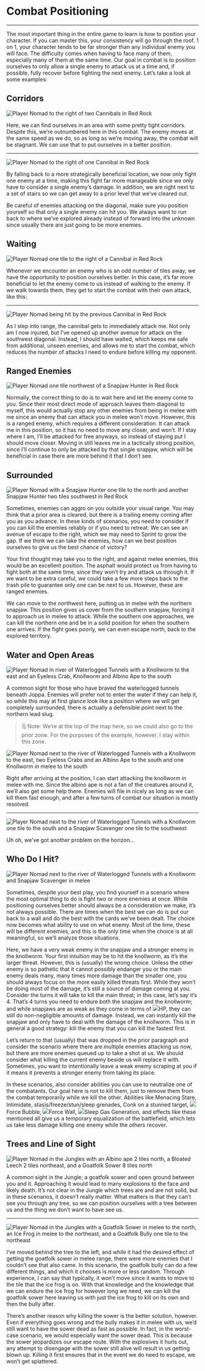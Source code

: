 # Combat Positioning

---

The most important thing in the entire game to learn is how to position your character. If you can master this, your consistency will go through the roof. 1 on 1, your character tends to be far stronger than any individual enemy you will face. The difficulty comes when having to face many of them, especially many of them at the same time. Our goal in combat is to position ourselves to only allow a single enemy to attack us at a time and, if possible, fully recover before fighting the next enemy. Let’s take a look at some examples:

## Corridors

![Player Nomad to the right of two Cannibals in Red Rock]($assetsDir/images/positioning/positioning_1.png)

Here, we can find ourselves in an area with some pretty tight corridors. Despite this, we’re outnumbered here in this combat. The enemy moves at the same speed as we do, so as long as we’re moving away, the combat will be stagnant. We can use that to put ourselves in a better position.

---

![Player Nomad to the right of one Cannibal in Red Rock]($assetsDir/images/positioning/positioning_2.png)

By falling back to a more strategically beneficial location, we now only fight one enemy at a time, making this fight far more manageable since we only have to consider a single enemy’s damage. In addition, we are right next to a set of stairs so we can get away to a prior level that we’ve cleared out.

Be careful of enemies attacking on the diagonal, make sure you position yourself so that only a single enemy can hit you. We always want to run back to where we’ve explored already instead of forward into the unknown since usually there are just going to be more enemies.

## Waiting

![Player Nomad one tile to the right of a Cannibal in Red Rock]($assetsDir/images/positioning/positioning_3.png)

Whenever we encounter an enemy who is an odd number of tiles away, we have the opportunity to position ourselves better. In this case, it’s far more beneficial to let the enemy come to us instead of walking to the enemy. If we walk towards them, they get to start the combat with their own attack, like this:

---

![Player Nomad being hit by the previous Cannibal in Red Rock]($assetsDir/images/positioning/positioning_4.png)

As I step into range, the cannibal gets to immediately attack me. Not only am I now injured, but I’ve opened up another avenue for attack on the southwest diagonal. Instead, I should have waited, which keeps me safe from additional, unseen enemies, and allows me to start the combat, which reduces the number of attacks I need to endure before killing my opponent.

## Ranged Enemies

![Player Nomad one tile northwest of a Snapjaw Hunter in Red Rock]($assetsDir/images/positioning/positioning_5.png)

Normally, the correct thing to do is to wait here and let the enemy come to you. Since their most direct mode of approach leaves them diagonal to myself, this would actually stop any other enemies from being in melee with me since an enemy that can attack you in melee won’t move. However, this is a ranged enemy, which requires a different consideration. It can attack me in this position, so it has no need to move any closer, and won’t. If I stay where I am, I’ll be attacked for free anyways, so instead of staying put I should move closer. Moving in still leaves me in a tactically strong position, since I’ll continue to only be attacked by that single snapjaw, which will be beneficial in case there are more behind it that I don’t see.

## Surrounded

![Player Nomad with a Snapjaw Hunter one tile to the north and another Snapjaw Hunter two tiles southwest in Red Rock]($assetsDir/images/positioning/positioning_6.png)

Sometimes, enemies can aggro on you outside your visual range. You may think that a prior area is cleared, but there is a trailing enemy coming after you as you advance. In these kinds of scenarios, you need to consider if you can kill the enemies reliably or if you need to retreat. We can see an avenue of escape to the right, which we may need to <span class="injected"><span class="skill">Sprint</span></span> to grow the gap. If we think we can take the enemies, how can we best position ourselves to give us the best chance of victory?

Your first thought may take you to the right, and against melee enemies, this would be an excellent position. The asphalt would protect us from having to fight both at the same time, since they won’t try and attack us through it. If we want to be extra careful, we could take a few more steps back to the trash pile to guarantee only one can be next to us. However, these are ranged enemies.

We can move to the northwest here, putting us in melee with the northern snapjaw. This position gives us cover from the southern snapjaw, forcing it to approach us in melee to attack. While the southern one approaches, we can kill the northern one and be in a solid position for when the southern one arrives. If the fight goes poorly, we can even escape north, back to the explored territory.

## Water and Open Areas

![Player Nomad in river of Waterlogged Tunnels with a Knollworm to the east and an Eyeless Crab, Knollworm and Albino Ape to the south]($assetsDir/images/positioning/positioning_7.png)

A common sight for those who have braved the waterlogged tunnels beneath Joppa. Enemies will prefer not to enter the water if they can help it, so while this may at first glance look like a position where we will get completely surrounded, there is actually a defensible point next to the northern lead slug.

> 🗒️ Note: We’re at the top of the map here, so we could also go to the prior zone. For the purposes of the example, however, I stay within this zone.

![Player Nomad next to the river of Waterlogged Tunnels with a Knollworm to the east, two Eyeless Crabs and an Albino Ape to the south and one Knollworm in melee to the south]($assetsDir/images/positioning/positioning_8.png)

Right after arriving at the position, I can start attacking the knollworm in melee with me. Since the albino ape is not a fan of the creatures around it, we’ll also get some help there. Enemies will file in nicely as long as we can kill them fast enough, and after a few turns of combat our situation is mostly resolved.

---

![Player Nomad next to the river of Waterlogged Tunnels with a Knollworm one tile to the south and a Snapjaw <span class="injected"><span class="skill">Scavenger</span></span> one tile to the southwest]($assetsDir/images/positioning/positioning_9.png)

Uh oh, we’ve got another problem on the horizon…

## Who Do I Hit?

![Player Nomad next to the river of Waterlogged Tunnels with a Knollworm and Snapjaw <span class="injected"><span class="skill">Scavenger</span></span> in melee]($assetsDir/images/positioning/positioning_10.png)

Sometimes, despite your best play, you find yourself in a scenario where the most optimal thing to do is fight two or more enemies at once. While positioning ourselves better should always be a consideration we make, it’s not always possible. There are times when the best we can do is put our back to a wall and do the best with the cards we’ve been dealt. The choice now becomes what ability to use on what enemy. Most of the time, these will be different enemies, and this is the only time when the choice is at all meaningful, so we’ll analyze those situations.

Here, we have a very weak enemy in the snapjaw and a stronger enemy in the knollworm. Your first intuition may be to hit the knollworm, as it’s the larger threat. However, this is (usually) the wrong choice. Unless the other enemy is so pathetic that it cannot possibly endanger you or the main enemy deals many, many times more damage than the smaller one, you should always focus on the more easily killed threats first. While they won’t be doing most of the damage, it’s still a source of damage coming at you. Consider the turns it will take to kill the main threat; in this case, let’s say it’s 4. That’s 4 turns you need to endure both the snapjaw and the knollworm; and while snapjaws are as weak as they come in terms of <span class="injected"><span><img class="inline-icon" src="/1/asset/s/latest/public/assets/images/statImages/HP.png" /></span></span><span class="injected"><span class="stat">HP</span></span>, they can still do non-negligible amounts of damage. Instead, we can instantly kill the snapjaw and only have to deal with the damage of the knollworm. This is in general a good strategy: kill the enemy that you can kill the fastest first.

Let’s return to that (usually) that was dropped in the prior paragraph and consider the scenario where there are multiple enemies attacking us now, but there are more enemies queued up to take a shot at us. We should consider what killing the current enemy beside us will replace it with. Sometimes, you want to intentionally leave a weak enemy scraping at you if it means it prevents a stronger enemy from taking its place.

In these scenarios, also consider abilities you can use to neutralize one of the combatants. Our goal here is not to kill them, just to remove them from the combat temporarily while we kill the other. Abilities like <span class="injected"><span class="skill">Menacing Stare</span></span>, <span class="injected"><span class="skill">Intimidate</span></span>, stasis/freeze/stun/sleep grenades, <span class="injected"><span class="skill">Conk</span></span> on a stunned target, <span class="injected"><span><img class="inline-icon" src="/1/asset/s/latest/public/assets/images/mutationImages/forceBubble.png" /></span><span class="mutation">Force Bubble</span></span>, <span class="injected"><span><img class="inline-icon" src="/1/asset/s/latest/public/assets/images/mutationImages/forceWall.png" /></span><span class="mutation">Force Wall</span></span>, <span class="injected"><span><img class="inline-icon" src="/1/asset/s/latest/public/assets/images/mutationImages/sleepGasGeneration.png" /></span><span class="mutation">Sleep Gas Generation</span></span>, and effects like these mentioned all give us a temporary equalization of the battlefield, which lets us take less damage killing one enemy while the others recover.

## Trees and Line of Sight

![Player Nomad in the Jungles with an Albino ape 2 tiles north, a Bloated Leech 2 tiles northeast, and a Goatfolk Sower 8 tiles north]($assetsDir/images/positioning/positioning_11.png)

A common sight in the Jungle; a goatfolk sower and open ground between you and it. Approaching it would lead to many explosions to the face and likely death. It’s not clear in the Jungle which trees are and are not solid, but in these scenarios, it doesn’t really matter. What matters is that they can’t see you through any tree, so we can position ourselves with a tree between us and the thing we don’t want to have see us.

---

![Player Nomad in the Jungles with a Goatfolk Sower in melee to the north, an Ice Frog in melee to the northeast, and a Goatfolk Bully one tile to the northeast]($assetsDir/images/positioning/positioning_12.png)

I’ve moved behind the tree to the left, and while it had the desired effect of getting the goatfolk sower in melee range, there were more enemies that I couldn’t see that also came. In this scenario, the goatfolk bully can do a few different things, and which it chooses is more or less random. Through experience, I can say that typically, it won’t move since it wants to move to the tile that the ice frog is on. With that knowledge and the knowledge that we can endure the ice frog for however long we need, we can kill the goatfolk sower here leaving us with just the ice frog to kill on its own and then the bully after.

There’s another reason why killing the sower is the better solution, however. Even if everything goes wrong and the bully makes it in melee with us, we’d still want to have the sower dead as fast as possible. In fact, in the worst-case scenario, we would especially want the sower dead. This is because the sower jeopardizes our escape route. With the explosives it hurls out, any attempt to disengage with the sower still alive will result in us getting blown up. Killing it first ensures that in the event we do need to escape, we won’t get splattered.